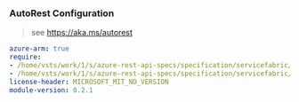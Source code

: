 ### AutoRest Configuration

> see https://aka.ms/autorest

``` yaml
azure-arm: true
require:
- /home/vsts/work/1/s/azure-rest-api-specs/specification/servicefabric/resource-manager/readme.md
- /home/vsts/work/1/s/azure-rest-api-specs/specification/servicefabric/resource-manager/readme.go.md
license-header: MICROSOFT_MIT_NO_VERSION
module-version: 0.2.1
```